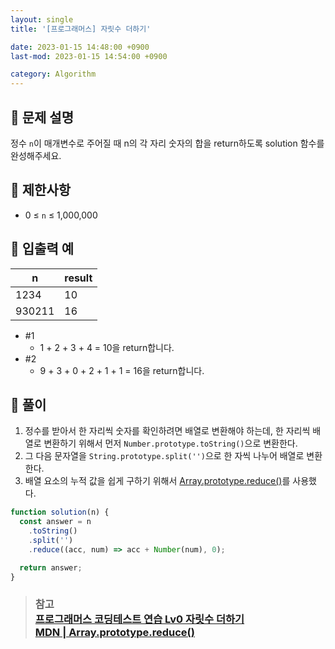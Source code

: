 ```yaml
---
layout: single
title: '[프로그래머스] 자릿수 더하기'

date: 2023-01-15 14:48:00 +0900
last-mod: 2023-01-15 14:54:00 +0900

category: Algorithm
---
```


## 📌 문제 설명

정수 `n`이 매개변수로 주어질 때 n의 각 자리 숫자의 합을 return하도록 solution 함수를 완성해주세요.

## 📌 제한사항

- 0 ≤ `n` ≤ 1,000,000

## 📌 입출력 예

| n      | result |
| ------ | ------ |
| 1234   | 10     |
| 930211 | 16     |

- #1
  - 1 + 2 + 3 + 4 = 10을 return합니다.
- #2
  - 9 + 3 + 0 + 2 + 1 + 1 = 16을 return합니다.

## 📌 풀이

1. 정수를 받아서 한 자리씩 숫자를 확인하려면 배열로 변환해야 하는데, 한 자리씩 배열로 변환하기 위해서 먼저 `Number.prototype.toString()`으로 변환한다.
2. 그 다음 문자열을 `String.prototype.split('')`으로 한 자씩 나누어 배열로 변환한다.
3. 배열 요소의 누적 값을 쉽게 구하기 위해서 [Array.prototype.reduce()](https://developer.mozilla.org/ko/docs/Web/JavaScript/Reference/Global_Objects/Array/reduce)를 사용했다.

```javascript
function solution(n) {
  const answer = n
    .toString()
    .split('')
    .reduce((acc, num) => acc + Number(num), 0);

  return answer;
}
```

> ### 참고<br>[프로그래머스 코딩테스트 연습 Lv0 자릿수 더하기](https://school.programmers.co.kr/learn/courses/30/lessons/120908)<br>[MDN | Array.prototype.reduce()](https://developer.mozilla.org/ko/docs/Web/JavaScript/Reference/Global_Objects/Array/reduce)
